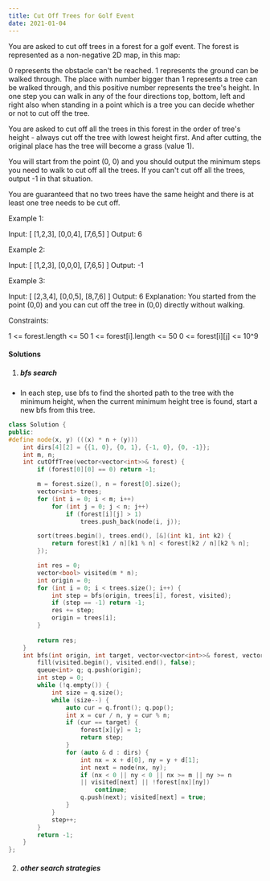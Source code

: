 ```yaml
---
title: Cut Off Trees for Golf Event
date: 2021-01-04
---
```

You are asked to cut off trees in a forest for a golf event. The forest is represented as a non-negative 2D map, in this map:

0 represents the obstacle can't be reached.
1 represents the ground can be walked through.
The place with number bigger than 1 represents a tree can be walked through, and this positive number represents the tree's height.
In one step you can walk in any of the four directions top, bottom, left and right also when standing in a point which is a tree you can decide whether or not to cut off the tree.

You are asked to cut off all the trees in this forest in the order of tree's height - always cut off the tree with lowest height first. And after cutting, the original place has the tree will become a grass (value 1).

You will start from the point (0, 0) and you should output the minimum steps you need to walk to cut off all the trees. If you can't cut off all the trees, output -1 in that situation.

You are guaranteed that no two trees have the same height and there is at least one tree needs to be cut off.

Example 1:

Input: 
[
 [1,2,3],
 [0,0,4],
 [7,6,5]
]
Output: 6
 

Example 2:

Input: 
[
 [1,2,3],
 [0,0,0],
 [7,6,5]
]
Output: -1
 

Example 3:

Input: 
[
 [2,3,4],
 [0,0,5],
 [8,7,6]
]
Output: 6
Explanation: You started from the point (0,0) and you can cut off the tree in (0,0) directly without walking.
 

Constraints:

1 <= forest.length <= 50
1 <= forest[i].length <= 50
0 <= forest[i][j] <= 10^9

#### Solutions

1. ##### bfs search

- In each step, use bfs to find the shorted path to the tree with the minimum height, when the current minimum height tree is found, start a new bfs from this tree.

```cpp
class Solution {
public:
#define node(x, y) (((x) * n + (y)))
    int dirs[4][2] = {{1, 0}, {0, 1}, {-1, 0}, {0, -1}};
    int m, n;
    int cutOffTree(vector<vector<int>>& forest) {
        if (forest[0][0] == 0) return -1;

        m = forest.size(), n = forest[0].size();
        vector<int> trees;
        for (int i = 0; i < m; i++)
            for (int j = 0; j < n; j++)
                if (forest[i][j] > 1)
                    trees.push_back(node(i, j));

        sort(trees.begin(), trees.end(), [&](int k1, int k2) {
            return forest[k1 / n][k1 % n] < forest[k2 / n][k2 % n];
        });

        int res = 0;
        vector<bool> visited(m * n);
        int origin = 0;
        for (int i = 0; i < trees.size(); i++) {
            int step = bfs(origin, trees[i], forest, visited);
            if (step == -1) return -1;
            res += step;
            origin = trees[i];
        }
        
        return res;
    }
    int bfs(int origin, int target, vector<vector<int>>& forest, vector<bool> & visited) {
        fill(visited.begin(), visited.end(), false);
        queue<int> q; q.push(origin);
        int step = 0;
        while (!q.empty()) {
            int size = q.size();
            while (size--) {
                auto cur = q.front(); q.pop();
                int x = cur / n, y = cur % n;
                if (cur == target) {
                    forest[x][y] = 1;
                    return step;
                }
                for (auto & d : dirs) {
                    int nx = x + d[0], ny = y + d[1];
                    int next = node(nx, ny);
                    if (nx < 0 || ny < 0 || nx >= m || ny >= n 
                    || visited[next] || !forest[nx][ny])
                        continue;
                    q.push(next); visited[next] = true;
                }
            }
            step++;
        }
        return -1;
    }
};
```

2. ##### other search strategies